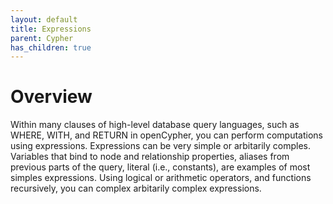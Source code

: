 ```yaml
---
layout: default
title: Expressions
parent: Cypher
has_children: true
---
```


# Overview
Within many clauses of high-level database query languages,
such as WHERE, WITH, and RETURN in openCypher, you can perform
computations using expressions. Expressions can be very simple or
arbitarily comples. Variables that bind to node and relationship
properties, aliases from previous parts of the query, literal (i.e., constants),
are examples of most simples expressions. Using logical or arithmetic operators,
and functions recursively, you can complex arbitarily complex expressions.